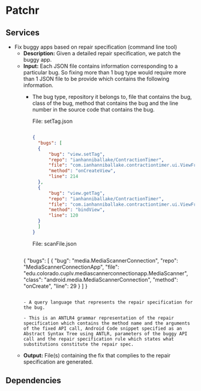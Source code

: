 # Patchr
## Services

- Fix buggy apps based on repair specification (command line tool)
  - **Description:** Given a detailed repair specification, we patch the buggy app. 
  - **Input:** Each JSON file contains information corresponding to a particular bug. So fixing more than 1 bug type would require more than 1 JSON file to be provide which contains the following information.
    - The bug type, repository it belongs to, file that contains the bug, class of the bug, method that contains the bug and the line number in the source code that contains the bug.

      File: setTag.json

      ```json

      {
		"bugs": [
		{
			"bug": "view.setTag",
			"repo": "ianhanniballake/ContractionTimer",
			"file": "com.ianhanniballake.contractiontimer.ui.ViewFragment",
			"method": "onCreateView",
			"line": 214
		},
		{
			"bug": "view.getTag",
			"repo": "ianhanniballake/ContractionTimer",
			"file": "com.ianhanniballake.contractiontimer.ui.ViewFragment",
			"method": "bindView",
			"line": 120 
		}
		]
      }
      ```
  
      File: scanFile.json

      ```json

	{
			"bugs": [
			{
				"bug": "media.MediaScannerConnection",
  				"repo": "MediaScannerConnectionApp",
  				"file": "edu.colorado.cuplv.mediascannerconnectionapp.MediaScanner",
  				"class": "android.media.MediaScannerConnection",
  				"method": "onCreate",
  				"line": 29
			}
			]
	}
      ```

    - A query language that represents the repair specification for the bug. 
      
      - This is an ANTLR4 grammar representation of the repair specification which contains the method name and the arguments of the fixed API call, Android Code snippet specified as an Abstract Syntax Tree using ANTLR, parameters of the buggy API call and the repair specification rule which states what substitutions constitute the repair spec.
  
  - **Output:** File(s) containing the fix that complies to the repair specification are generated.

## Dependencies

    
